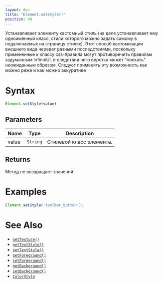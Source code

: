 ```yaml
---
layout: doc
title: "Element.setStyle()"
position: 40
---
```


Устанавливает элементу кастомный стиль (на деле устанавливает ему одноименный класс,
стили которого можно задать самому в подключаемых на страницу стилях).
Этот способ кастомизации внешнего вида череват разными последствиями, 
поскольку примененные к классу css-правила могут противоречить правилам задуманным InfinniUI,
в следствии чего верстка может "поехать" неожиданным образом. 
Следует применять эту возможность как можно реже и как можно аккуратнее

# Syntax

```js
Element.setStyle(value)
```

## Parameters

|Name|Type|Description|
|----|----|-----------|
|value|`String`|Стилевой класс элемента.|

## Returns

Метод не возвращает значений.

# Examples

```js
Element.setStyle('toolbar_button');
```

# See Also

* [`getTexture()`](../Element.getStyle/)
* [`getTextStyle()`](../Element.getTexture/)
* [`setTextStyle()`](../Element.setTexture/)
* [`getForeground()`](../Element.getForeground/)
* [`setForeground()`](../Element.setForeground/)
* [`getBackground()`](../Element.getBackground/)
* [`setBackground()`](../Element.setBackground/)
* [`ColorStyle`](/docs/Specifications/UserInterface/KeyConcepts/Style/ColorStyle/)
